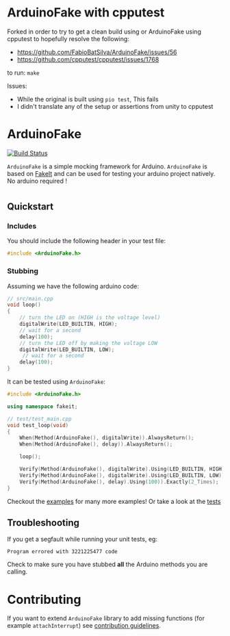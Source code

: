 # ArduinoFake with cpputest

Forked in order to try to get a clean build using or ArduinoFake using cpputest to hopefully resolve the following:

 - https://github.com/FabioBatSilva/ArduinoFake/issues/56
 - https://github.com/cpputest/cpputest/issues/1768

to run: `make`

Issues:
 - While the original is built using `pio test`, This fails
 - I didn't translate any of the setup or assertions from unity to cpputest

# ArduinoFake

[![Build Status](https://travis-ci.org/FabioBatSilva/ArduinoFake.svg?branch=master)](https://travis-ci.org/FabioBatSilva/ArduinoFake)

`ArduinoFake` is a simple mocking framework for Arduino.
`ArduinoFake` is based on [FakeIt](https://github.com/eranpeer/FakeIt) and can be used for testing your arduino project natively. No arduino required !
#

## Quickstart

### Includes

You should include the following header in your test file:

```c++
#include <ArduinoFake.h>
```

### Stubbing

Assuming we have the following arduino code:
```c++
// src/main.cpp
void loop()
{
    // turn the LED on (HIGH is the voltage level)
    digitalWrite(LED_BUILTIN, HIGH);
    // wait for a second
    delay(100);
    // turn the LED off by making the voltage LOW
    digitalWrite(LED_BUILTIN, LOW);
     // wait for a second
    delay(100);
}
```

It can be tested using `ArduinoFake`:
```c++
#include <ArduinoFake.h>

using namespace fakeit;

// test/test_main.cpp
void test_loop(void)
{
    When(Method(ArduinoFake(), digitalWrite)).AlwaysReturn();
    When(Method(ArduinoFake(), delay)).AlwaysReturn();

    loop();

    Verify(Method(ArduinoFake(), digitalWrite).Using(LED_BUILTIN, HIGH)).Once();
    Verify(Method(ArduinoFake(), digitalWrite).Using(LED_BUILTIN, LOW)).Once();
    Verify(Method(ArduinoFake(), delay).Using(100)).Exactly(2_Times);
}
```

Checkout the [examples](./examples) for many more examples!
Or take a look at the [tests](./test)

## Troubleshooting

If you get a segfault while running your unit tests, eg:

```
Program errored with 3221225477 code
```

Check to make sure you have stubbed **all** the Arduino methods you are calling.

# Contributing
If you want to extend `ArduinoFake` library to add missing functions (for example  `attachInterrupt`) see [contribution guidelines](CONTRIBUTING.md).
